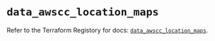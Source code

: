 # `data_awscc_location_maps`

Refer to the Terraform Registory for docs: [`data_awscc_location_maps`](https://registry.terraform.io/providers/hashicorp/awscc/0.70.0/docs/data-sources/location_maps).

